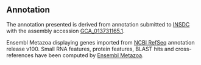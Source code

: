 **Annotation**
----------

The annotation presented is derived from annotation submitted to
[INSDC](http://www.insdc.org) with the assembly accession [GCA_013731165.1](http://www.ebi.ac.uk/ena/data/view/GCA_013731165.1).

Ensembl Metazoa displaying genes imported from [NCBI RefSeq](https://www.ncbi.nlm.nih.gov/genome/annotation_euk/Rhagoletis_pomonella/100) annotation release v100.
Small RNA features, protein features, BLAST hits and cross-references have been
computed by [Ensembl Metazoa](https://metazoa.ensembl.org/info/genome/annotation/index.html).
